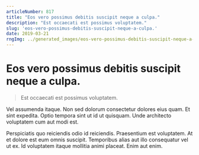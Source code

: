 ```yaml
---
articleNumber: 817
title: "Eos vero possimus debitis suscipit neque a culpa."
description: "Est occaecati est possimus voluptatem."
slug: 'eos-vero-possimus-debitis-suscipit-neque-a-culpa.'
date: 2019-03-21
rngImg: ../generated_images/eos-vero-possimus-debitis-suscipit-neque-a-culpa..jpg
---
```


# Eos vero possimus debitis suscipit neque a culpa.

> Est occaecati est possimus voluptatem.

Vel assumenda itaque. Non sed dolorum consectetur dolores eius quam. Et sint expedita. Optio tempora sint ut id ut quisquam. Unde architecto voluptatem cum aut modi est.
 Perspiciatis quo reiciendis odio id reiciendis. Praesentium est voluptatem. At et dolore est eum omnis suscipit. Temporibus alias aut illo consequatur vel ut ex. Id voluptatem itaque mollitia animi placeat. Enim aut enim.
